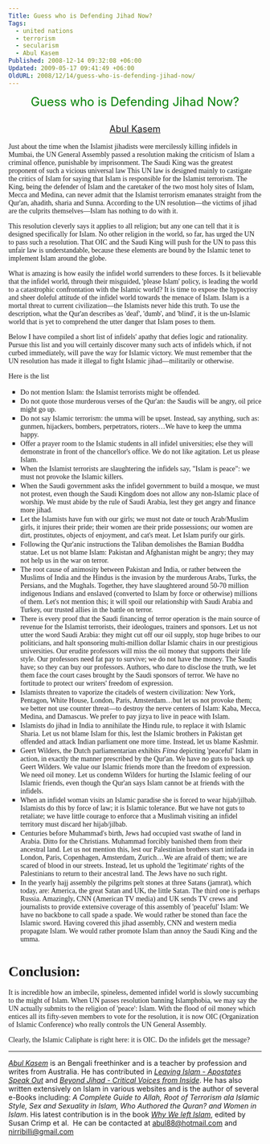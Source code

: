 ```yaml
---
Title: Guess who is Defending Jihad Now?
Tags:
  - united nations
  - terrorism
  - secularism
  - Abul Kasem
Published: 2008-12-14 09:32:08 +06:00
Updated: 2009-05-17 09:41:49 +06:00
OldURL: 2008/12/14/guess-who-is-defending-jihad-now/
---
```



<p align="center" class="MsoTitle"><span style="font-weight: 400"><font size="5" color="#008000">Guess who is Defending Jihad Now?</font></span></p>

<h2 align="center" style="text-align: center"><span style="font-weight: 400; font-style: normal" lang="EN-AU"><font size="4"><a href="https://muktomona.com/Articles/kasem/index.htm">Abul Kasem</a></font></span></h2>

<p class="MsoNormal"><font face="Verdana">Just about the time when the Islamist jihadists were mercilessly killing infidels in Mumbai, the UN General Assembly passed a resolution making the criticism of Islam a criminal offence, punishable by imprisonment. The Saudi King was the greatest proponent of such a vicious universal law This UN law is designed mainly to castigate the critics of Islam for saying that Islam is responsible for the Islamist terrorism. The King, being the defender of Islam and the caretaker of the two most holy sites of Islam, Mecca and Medina, can never admit that the Islamist terrorism emanates straight from the Qur'an, ahadith, sharia and Sunna. According to the UN resolution—the victims of jihad are the culprits themselves—Islam has nothing to do with it.</font></p>

<p class="MsoNormal"><font face="Verdana">This resolution cleverly says it applies to all religion; but any one can tell that it is designed specifically for Islam. No other religion in the world, so far, has urged the UN to pass such a resolution. That OIC and the Saudi King will push for the UN to pass this unfair law is understandable, because these elements are bound by the Islamic tenet to implement Islam around the globe.</font></p>

<p class="MsoNormal"><font face="Verdana">What is amazing is how easily the infidel world surrenders to these forces. Is it believable that the infidel world, through their misguided, 'please Islam' policy, is leading the world to a catastrophic confrontation with the Islamic world? It is time to expose the hypocrisy and sheer doleful attitude of the infidel world towards the menace of Islam. Islam is a mortal threat to current civilization—the Islamists never hide this truth. To use the description, what the Qur'an describes as 'deaf', 'dumb', and 'blind', it is the un‑Islamic world that is yet to comprehend the utter danger that Islam poses to them.</font></p>

<p class="MsoNormal"><font face="Verdana">Below I have compiled a short list of infidels' apathy that defies logic and rationality. Pursue this list and you will certainly discover many such acts of infidels which, if not curbed immediately, will pave the way for Islamic victory. We must remember that the UN resolution has made it illegal to fight Islamic jihad—militarily or otherwise.</font></p>

<p class="MsoNormal"><font face="Verdana">Here is the list</font></p>


<ul type="square" style="margin-top: 0pt; margin-bottom: 0pt">
<li class="MsoNormal"><font face="Verdana">Do not mention Islam: the Islamist terrorists might be offended.</font></li>
</ul>


<ul type="square" style="margin-top: 0pt; margin-bottom: 0pt">
<li class="MsoNormal"><font face="Verdana">Do not quote those murderous verses of the Qur'an: the Saudis will be angry, oil price might go up.</font></li>
</ul>


<ul type="square" style="margin-top: 0pt; margin-bottom: 0pt">
<li class="MsoNormal"><font face="Verdana">Do not say Islamic terrorism: the umma will be upset. Instead, say anything, such as: gunmen, hijackers, bombers, perpetrators, rioters…We have to keep the umma happy.</font></li>
</ul>


<ul type="square" style="margin-top: 0pt; margin-bottom: 0pt">
<li class="MsoNormal"><font face="Verdana">Offer a prayer room to the Islamic students in all infidel universities; else they will demonstrate in front of the chancellor's office. We do not like agitation. Let us please Islam.</font></li>
</ul>


<ul type="square" style="margin-top: 0pt; margin-bottom: 0pt">
<li class="MsoNormal"><font face="Verdana">When the Islamist terrorists are slaughtering the infidels say, "Islam is peace": we must not provoke the Islamic killers.</font></li>
</ul>


<ul type="square" style="margin-top: 0pt; margin-bottom: 0pt">
<li class="MsoNormal"><font face="Verdana">When the Saudi government asks the infidel government to build a mosque, we must not protest, even though the Saudi Kingdom does not allow any non‑Islamic place of worship. We must abide by the rule of Saudi Arabia, lest they get angry and finance more jihad.</font></li>
</ul>


<ul type="square" style="margin-top: 0pt; margin-bottom: 0pt">
<li class="MsoNormal"><font face="Verdana">Let the Islamists have fun with our girls; we must not date or touch Arab/Muslim girls, it injures their pride; their women are their pride possessions; our women are dirt, prostitutes, objects of enjoyment, and cat's meat. Let Islam purify our girls.</font></li>
</ul>


<ul type="square" style="margin-top: 0pt; margin-bottom: 0pt">
<li class="MsoNormal"><font face="Verdana">Following the Qur'anic instructions the Taliban demolishes the Bamian Buddha statue. Let us not blame Islam: Pakistan and Afghanistan might be angry; they may not help us in the war on terror.</font></li>
</ul>


<ul type="square" style="margin-top: 0pt; margin-bottom: 0pt">
<li class="MsoNormal"><font face="Verdana">The root cause of animosity between Pakistan and India, or rather between the Muslims of India and the Hindus is the invasion by the murderous Arabs, Turks, the Persians, and the Mughals. Together, they have slaughtered around 50‑70 million indigenous Indians and enslaved (converted to Islam by force or otherwise) millions of them. Let's not mention this; it will spoil our relationship with Saudi Arabia and Turkey, our trusted allies in the battle on terror.</font></li>
</ul>


<ul type="square" style="margin-top: 0pt; margin-bottom: 0pt">
<li class="MsoNormal"><font face="Verdana">There is every proof that the Saudi financing of terror operation is the main source of revenue for the Islamist terrorists, their ideologues, trainers and sponsors. Let us not utter the word Saudi Arabia: they might cut off our oil supply, stop huge bribes to our politicians, and halt sponsoring multi-million dollar Islamic chairs in our prestigious universities. Our erudite professors will miss the oil money that supports their life style. Our professors need fat pay to survive; we do not have the money. The Saudis have; so they can buy our professors. Authors, who dare to disclose the truth, we let them face the court cases brought by the Saudi sponsors of terror. We have no fortitude to protect our writers' freedom of expression.</font></li>
</ul>


<ul type="square" style="margin-top: 0pt; margin-bottom: 0pt">
<li class="MsoNormal"><font face="Verdana">Islamists threaten to vaporize the citadels of western civilization: New York, Pentagon, White House, London, Paris, Amsterdam…but let us not provoke them; we better not use counter threat—to destroy the nerve centers of Islam: Kaba, Mecca, Medina, and Damascus. We prefer to pay jizya to live in peace with Islam.</font></li>
</ul>


<ul type="square" style="margin-top: 0pt; margin-bottom: 0pt">
<li class="MsoNormal"><font face="Verdana">Islamists do jihad in India to annihilate the Hindu rule, to replace it with Islamic Sharia. Let us not blame Islam for this, lest the Islamic brothers in Pakistan get offended and attack Indian parliament one more time. Instead, let us blame Kashmir.</font></li>
</ul>


<ul type="square" style="margin-top: 0pt; margin-bottom: 0pt">
<li class="MsoNormal"><font face="Verdana">Geert Wilders, the Dutch parliamentarian exhibits <em>Fitna</em> depicting 'peaceful' Islam in action, in exactly the manner prescribed by the Qur'an. We have no guts to back up Geert Wilders. We value our Islamic friends more than the freedom of expression. We need oil money. Let us condemn Wilders for hurting the Islamic feeling of our Islamic friends, even though the Qur'an says Islam cannot be at friends with the infidels.</font></li>
</ul>


<ul type="square" style="margin-top: 0pt; margin-bottom: 0pt">
<li class="MsoNormal"><font face="Verdana">When an infidel woman visits an Islamic paradise she is forced to wear hijab/jilbab. Islamists do this by force of law; it is Islamic tolerance. But we have not guts to retaliate; we have little courage to enforce that a Muslimah visiting an infidel territory must discard her hijab/jilbab.</font></li>
</ul>


<ul type="square" style="margin-top: 0pt; margin-bottom: 0pt">
<li class="MsoNormal"><font face="Verdana">Centuries before Muhammad's birth, Jews had occupied vast swathe of land in Arabia. Ditto for the Christians. Muhammad forcibly banished them from their ancestral land. Let us not mention this, lest our Palestinian brothers start intifada in London, Paris, Copenhagen, Amsterdam, Zurich…We are afraid of them; we are scared of blood in our streets. Instead, let us uphold the 'legitimate' rights of the Palestinians to return to their ancestral land. The Jews have no such right.</font></li>
</ul>


<ul type="square" style="margin-top: 0pt; margin-bottom: 0pt">
<li class="MsoNormal"><font face="Verdana">In the yearly hajj assembly the pilgrims pelt stones at three Satans (jamrat), which today, are: America, the great Satan and UK, the little Satan. The third one is perhaps Russia. Amazingly, CNN (American TV media) and UK sends TV crews and journalists to provide extensive coverage of this assembly of 'peaceful' Islam: We have no backbone to call spade a spade. We would rather be stoned than face the Islamic sword. Having covered this jihad assembly, CNN and western media propagate Islam. We would rather promote Islam than annoy the Saudi King and the umma.</font></li>
</ul>


<h1><font face="Verdana">Conclusion:</font></h1>
<p class="MsoNormal"><font face="Verdana">It is incredible how an imbecile, spineless, demented infidel world is slowly succumbing to the might of Islam. When UN passes resolution banning Islamphobia, we may say the UN actually submits to the religion of 'peace': Islam. With the flood of oil money which entices all its fifty-seven members to vote for the resolution, it is now OIC (Organization of Islamic Conference) who really controls the UN General Assembly.</font></p>

<p class="MsoNormal"><font face="Verdana">Clearly, the Islamic Caliphate is right here: it is OIC. Do the infidels get the message?</font></p>

<hr />
<p class="MsoNormal"><em><a href="https://muktomona.com/Articles/kasem/index.htm">Abul Kasem</a></em> is an Bengali freethinker and is a teacher by profession and writes from Australia. He has contributed in <a target="_blank" href="https://www.amazon.com/Leaving-Islam-Apostates-Speak-Out/dp/1591020689/ref=pd_bbs_sr_1/104-8919824-5747905?ie=UTF8&amp;s=books&amp;qid=1176351399&amp;sr=1-1"><em>Leaving Islam - Apostates Speak Out</em></a><em> </em>and<em> <a target="_blank" href="https://www.amazon.com/gp/product/1933146192/sr=8-1/qid=1144991009/ref=pd_bbs_1/002-2152279-3237646?_encoding=UTF8">Beyond Jihad - Critical Voices from Inside</a></em>. He has also written extensively on Islam in various websites and is the author of several e-Books including: <em>A Complete Guide to Allah, Root of Terrorism ala Islamic Style, Sex and Sexuality in Islam, Who Authored the Quran? and Women in Islam</em>. His latest contribution is in the book <em><a href="https://www.amazon.com/Why-We-Left-Islam-Muslims/dp/0979267102">Why We left Islam</a></em>, edited by Susan Crimp et al.  He can be contacted at <a href="mailto:abul88@hotmail.com">abul88@hotmail.com</a> and <a href="mailto:nirribilli@gmail.com">nirribilli@gmail.com</a></p>
